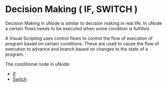 # Decision Making ( IF, SWITCH )

Decision Making in uNode is similar to decision making in real life. In uNode a certain flows needs to be executed when some condition is fulfilled. 

A Visual Scripting uses control flows to control the flow of execution of program based on certain conditions. These are used to cause the flow of execution to advance and branch based on changes to the state of a program.

The conditional node in uNode: 
- [If](if.md)
- [Switch](switch.md)

